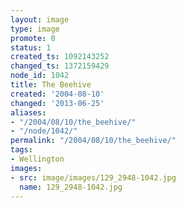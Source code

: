 ```yaml
---
layout: image
type: image
promote: 0
status: 1
created_ts: 1092143252
changed_ts: 1372159429
node_id: 1042
title: The Beehive
created: '2004-08-10'
changed: '2013-06-25'
aliases:
- "/2004/08/10/the_beehive/"
- "/node/1042/"
permalink: "/2004/08/10/the_beehive/"
tags:
- Wellington
images:
- src: image/images/129_2948-1042.jpg
  name: 129_2948-1042.jpg
---
```


